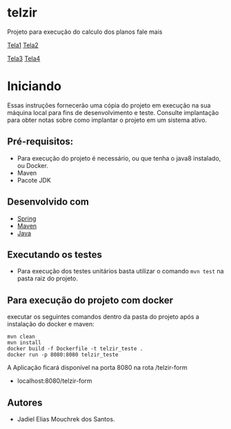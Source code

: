 # telzir
Projeto para execução do calculo dos planos fale mais

[Tela1](https://imgur.com/lgZFqxd)
[Tela2](https://imgur.com/22rLQcL)

[Tela3](https://imgur.com/7cfGVxM)
[Tela4](https://imgur.com/ruZ0d8P)

# Iniciando
Essas instruções fornecerão uma cópia do projeto em execução na sua máquina local para fins de desenvolvimento e teste. Consulte implantação para obter notas sobre como implantar o projeto em um sistema ativo.

## Pré-requisitos:
- Para execução do projeto é necessário, ou que tenha o java8 instalado, ou Docker.
- Maven
- Pacote JDK

## Desenvolvido com
 - [Spring](https://spring.io/)
 - [Maven](https://maven.apache.org/)
 - [Java](https://www.java.com/pt_BR/download/)

## Executando os testes
- Para execução dos testes unitários basta utilizar o comando ``` mvn test ``` na pasta raiz do projeto.

## Para execução do projeto com docker

executar os seguintes comandos dentro da pasta do projeto após a instalação do docker e maven:
 ```
 mvn clean
 mvn install
 docker build -f Dockerfile -t telzir_teste .
 docker run -p 8080:8080 telzir_teste

 ```

 A Aplicação ficará disponível na porta 8080 na rota /telzir-form
- localhost:8080/telzir-form

## Autores
- Jadiel Elias Mouchrek dos Santos.

